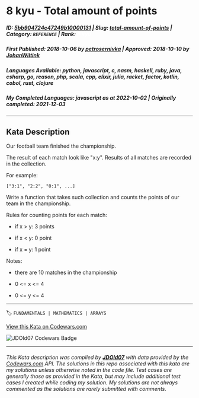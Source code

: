 # 8 kyu - Total amount of points

##### **ID**: [5bb904724c47249b10000131](https://www.codewars.com/kata/5bb904724c47249b10000131) | **Slug**: [total-amount-of-points](https://www.codewars.com/kata/5bb904724c47249b10000131) | **Category**: `REFERENCE` | **Rank**: <span style="color:white">8 kyu</span>

##### **First Published**: 2018-10-06 ***by*** [petrosernivka](https://www.codewars.com/users/petrosernivka) | **Approved**: 2018-10-10 ***by*** [JohanWiltink](https://www.codewars.com/users/JohanWiltink)

##### **Languages Available**: python, javascript, c, nasm, haskell, ruby, java, csharp, go, reason, php, scala, cpp, elixir, julia, racket, factor, kotlin, cobol, rust, clojure

##### **My Completed Languages**: javascript ***as at*** 2022-10-02 | **Originally completed**: 2021-12-03

---

## Kata Description


Our football team finished the championship.

The result of each match look like "x:y". Results of all matches are recorded in the collection.



For example:

```["3:1", "2:2", "0:1", ...]```



Write a function that takes such collection and counts the points of our team in the championship.

Rules for counting points for each match:

- if x > y: 3 points

- if x < y: 0 point

- if x = y: 1 point



Notes:

- there are 10 matches in the championship

- 0 <= x <= 4

- 0 <= y <= 4

---


🏷 `FUNDAMENTALS | MATHEMATICS | ARRAYS`


[View this Kata on Codewars.com](https://www.codewars.com/kata/5bb904724c47249b10000131)

![](https://www.codewars.com/users/jdold07/badges/large "JDOld07 Codewars Badge")

---

###### *This Kata description was compiled by [**JDOld07**](https://tpstech.dev) with data provided by the [Codewars.com](https://www.codewars.com) API.  The solutions in this repo associated with this kata are my solutions unless otherwise noted in the code file.  Test cases are generally those as provided in the Kata, but may include additional test cases I created while coding my solution.  My solutions are not always commented as the solutions are rarely submitted with comments.*
